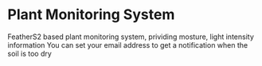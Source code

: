 # Plant Monitoring System
FeatherS2 based plant monitoring system, prividing mosture, light intensity information
You can set your email address to get a notification when the soil is too dry
